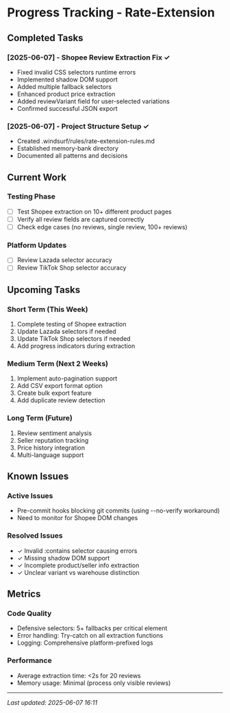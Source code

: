 # Progress Tracking - Rate-Extension

## Completed Tasks

### [2025-06-07] - Shopee Review Extraction Fix ✓
- Fixed invalid CSS selectors runtime errors
- Implemented shadow DOM support
- Added multiple fallback selectors
- Enhanced product price extraction
- Added reviewVariant field for user-selected variations
- Confirmed successful JSON export

### [2025-06-07] - Project Structure Setup ✓
- Created .windsurf/rules/rate-extension-rules.md
- Established memory-bank directory
- Documented all patterns and decisions

## Current Work

### Testing Phase
- [ ] Test Shopee extraction on 10+ different product pages
- [ ] Verify all review fields are captured correctly
- [ ] Check edge cases (no reviews, single review, 100+ reviews)

### Platform Updates
- [ ] Review Lazada selector accuracy
- [ ] Review TikTok Shop selector accuracy

## Upcoming Tasks

### Short Term (This Week)
1. Complete testing of Shopee extraction
2. Update Lazada selectors if needed
3. Update TikTok Shop selectors if needed
4. Add progress indicators during extraction

### Medium Term (Next 2 Weeks)
1. Implement auto-pagination support
2. Add CSV export format option
3. Create bulk export feature
4. Add duplicate review detection

### Long Term (Future)
1. Review sentiment analysis
2. Seller reputation tracking
3. Price history integration
4. Multi-language support

## Known Issues

### Active Issues
- Pre-commit hooks blocking git commits (using --no-verify workaround)
- Need to monitor for Shopee DOM changes

### Resolved Issues
- ✓ Invalid :contains selector causing errors
- ✓ Missing shadow DOM support
- ✓ Incomplete product/seller info extraction
- ✓ Unclear variant vs warehouse distinction

## Metrics

### Code Quality
- Defensive selectors: 5+ fallbacks per critical element
- Error handling: Try-catch on all extraction functions
- Logging: Comprehensive platform-prefixed logs

### Performance
- Average extraction time: <2s for 20 reviews
- Memory usage: Minimal (process only visible reviews)

---
*Last updated: 2025-06-07 16:11*
